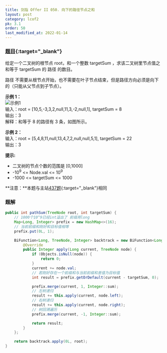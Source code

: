 ```yaml
---
title: 剑指 Offer II 050. 向下的路径节点之和
layout: post
category: lcof2
pk: 3.1
order: 50
last_modified_at: 2022-01-14
---
```


### [题目](https://leetcode-cn.com/problems/6eUYwP/){:target="_blank"}

给定一个二叉树的根节点 root，和一个整数 targetSum ，求该二叉树里节点值之和等于 targetSum 的 路径 的数目。

路径 不需要从根节点开始，也不需要在叶子节点结束，但是路径方向必须是向下的（只能从父节点到子节点）。

**示例 1：**  
![示例1](https://cdn.jsdelivr.net/gh/PasseRR/JavaLeetCode/docs/images/3/050/e1.jpg)  
输入：root = [10,5,-3,3,2,null,11,3,-2,null,1], targetSum = 8  
输出：3  
解释：和等于 8 的路径有 3 条，如图所示。

**示例 2：**  
输入：root = [5,4,8,11,null,13,4,7,2,null,null,5,1], targetSum = 22  
输出：3

**提示:**
- 二叉树的节点个数的范围是 [0,1000]
- -10<sup>9</sup> <= Node.val <= 10<sup>9</sup>
- -1000 <= targetSum <= 1000

**注意：**本题与主站[437题](https://leetcode-cn.com/problems/path-sum-iii/){:target="_blank"}相同

### 题解

```java
public int pathSum(TreeNode root, int targetSum) {
    // 1000个10^9已经int溢出了 前缀用long
    Map<Long, Integer> prefix = new HashMap<>(16);
    // 当前前缀和刚好和目标值相等
    prefix.put(0L, 1);

    BiFunction<Long, TreeNode, Integer> backtrack = new BiFunction<Long, TreeNode, Integer>() {
        @Override
        public Integer apply(Long current, TreeNode node) {
            if (Objects.isNull(node)) {
                return 0;
            }
            current += node.val;
            // 若刚好存在一个前缀和与当前前缀和差值为目标值
            int result = prefix.getOrDefault(current - targetSum, 0);

            prefix.merge(current, 1, Integer::sum);
            // 左树递归
            result += this.apply(current, node.left);
            // 右树递归
            result += this.apply(current, node.right);
            // 树回溯遍历
            prefix.merge(current, -1, Integer::sum);

            return result;
        }
    };

    return backtrack.apply(0L, root);
}
```